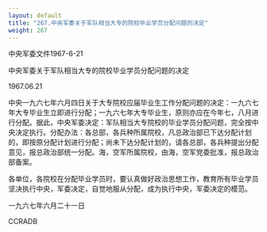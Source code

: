 ```yaml
---
layout: default
title: "267.中央军委关于军队相当大专的院校毕业学员分配问题的决定"
weight: 267
---
```


中央军委文件1967-6-21

中央军委关于军队相当大专的院校毕业学员分配问题的决定

1967.06.21

中央一九六七年六月四日关于大专院校应届毕业生工作分配问题的决定：一九六七年大专毕业生立即进行分配；一九六七年大专毕业生，原则亦应在今年七，八月进行分配。据此，中央军委决定：军队相当大专院校的毕业学员分配问题，完全按中央决定执行。分配办法：各总部，各兵种所属院校，凡总政治部已下达分配计划的，即按原分配计划进行分配；尚未下达分配计划的，请各总部，各兵种提出分配意见，报总政治部统一分配。海，空军所属院校，由海，空军党委批准，报总政治部备案。

各单位，各院校在分配毕业学员时，要认真做好政治思想工作，教育所有毕业学员坚决执行中央，军委决定，自觉地服从分配，成为执行中央，军委决定的模范。

一九六七年六月二十一日

CCRADB

